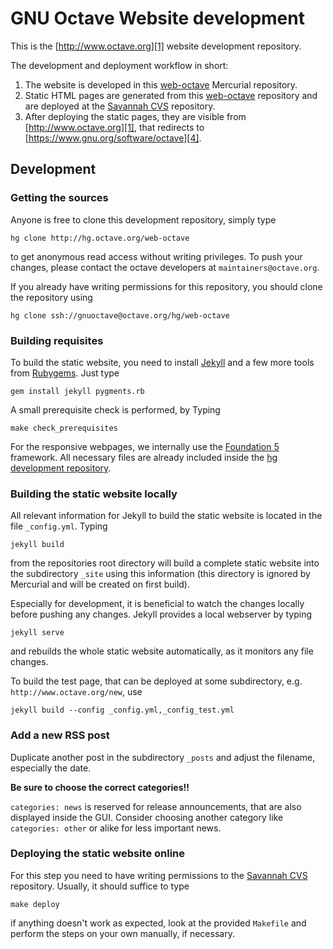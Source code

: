 # GNU Octave Website development

This is the [http://www.octave.org][1] website development repository.

The development and deployment workflow in short:

1. The website is developed in this [web-octave][2] Mercurial repository.
2. Static HTML pages are generated from this [web-octave][2] repository
   and are deployed at the [Savannah CVS][3] repository.
3. After deploying the static pages, they are visible from
   [http://www.octave.org][1], that redirects to
   [https://www.gnu.org/software/octave][4].

[1]: http://www.octave.org
[2]: http://hg.octave.org/web-octave
[3]: http://web.cvs.savannah.gnu.org/viewvc/octave/?root=octave
[4]: https://www.gnu.org/software/octave



## Development

### Getting the sources

Anyone is free to clone this development repository, simply type

    hg clone http://hg.octave.org/web-octave

to get anonymous read access without writing privileges.
To push your changes, please contact the octave developers at
`maintainers@octave.org`.

If you already have writing permissions for this repository,
you should clone the repository using

    hg clone ssh://gnuoctave@octave.org/hg/web-octave



### Building requisites

To build the static website, you need to install [Jekyll][6] and a few more
tools from [Rubygems][7].  Just type

    gem install jekyll pygments.rb

A small prerequisite check is performed, by Typing

    make check_prerequisites

For the responsive webpages, we internally use the [Foundation 5][8]
framework.  All necessary files are already included inside the
[hg development repository][2].

[6]: https://jekyllrb.com/
[7]: https://rubygems.org/
[8]: http://foundation.zurb.com/sites/docs/v/5.5.3/



### Building the static website locally

All relevant information for Jekyll to build the static website is located
in the file `_config.yml`.
Typing

    jekyll build

from the repositories root directory will build a complete static website
into the subdirectory `_site` using this information (this directory is
ignored by Mercurial and will be created on first build).

Especially for development, it is beneficial to watch the changes locally
before pushing any changes.
Jekyll provides a local webserver by typing

    jekyll serve

and rebuilds the whole static website automatically, as it monitors any
file changes.

To build the test page, that can be deployed at some subdirectory, e.g.
`http://www.octave.org/new`, use

    jekyll build --config _config.yml,_config_test.yml



### Add a new RSS post

Duplicate another post in the subdirectory `_posts` and adjust the filename,
especially the date.

**Be sure to choose the correct categories!!**

`categories: news` is reserved for release announcements, that are also
displayed inside the GUI.  Consider choosing another category like
`categories: other` or alike for less important news.



### Deploying the static website online

For this step you need to have writing permissions to the [Savannah CVS][3]
repository.  Usually, it should suffice to type

    make deploy

if anything doesn't work as expected, look at the provided `Makefile` and
perform the steps on your own manually, if necessary.
